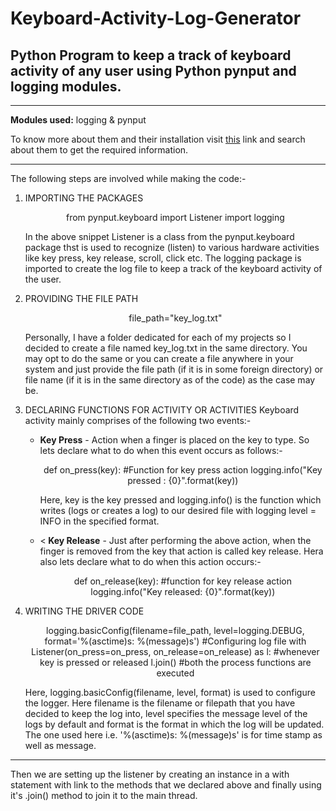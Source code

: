 # Keyboard-Activity-Log-Generator
<h2>Python Program to keep a track of keyboard activity of any user using Python pynput and logging modules.</h2><hr>
<p>
  <b>Modules used:</b> logging & pynput
</p><p>
  To know more about them and their installation visit <a href="https://pypi.org/">this</a> link and search about them to get the required information.
</p><hr><p>The following steps are involved while making the code:-</p><ol>
  <li><p>IMPORTING THE PACKAGES
    <p align="center">from  pynput.keyboard import Listener
      import logging</p>
In the above snippet Listener is a class from the pynput.keyboard package thst is used to recognize (listen) to various hardware activities like key press, key release, scroll, click etc.
The logging package is imported to create the log file to keep a track of the keyboard activity of the user.</p></li>
<li><p>PROVIDING THE FILE PATH
 <p align="center">file_path="key_log.txt"<p>
Personally, I have a folder dedicated for each of my projects so I decided to create a file named key_log.txt in the same directory. You may opt to do the same or you can create a file anywhere in your system and just provide the file path (if it is in some foreign directory) or file name (if it is in the same directory as of the code) as the case may be.</p></li><li><p>DECLARING FUNCTIONS FOR ACTIVITY OR ACTIVITIES
Keyboard activity mainly comprises of the following two events:-
  <ul><li><p><b>Key Press</b> - Action when a finger is placed on the key to type. So lets declare what to do when this event occurs as follows:-
    <p align="center">def on_press(key):  #Function for key press action
      logging.info("Key pressed : {0}".format(key)) </p>   
Here, key is the key pressed and logging.info() is the function which writes (logs or creates a log) to our desired file with logging level = INFO in the specified format. </p>
</li><li><<b>
Key Release</b> - Just after performing the above action, when the finger is removed from the key that action is called key release. Hera also lets declare what to do when this action occurs:-
<p align="center">
def on_release(key):    #function for key release action
    logging.info("Key released: {0}".format(key))</p></li></ul>
<li><p>WRITING THE DRIVER CODE<p align="center">
logging.basicConfig(filename=file_path, level=logging.DEBUG, format='%(asctime)s: %(message)s')  #Configuring log file 
with Listener(on_press=on_press, on_release=on_release) as l:   #whenever key is pressed or released
  l.join()    #both the process functions are executed</p>
Here, logging.basicConfig(filename, level, format) is used to configure the logger. Here filename is the filename or filepath that you have decided to keep the log into, level specifies the message level of the logs by default and format is the format in which the log will be updated. The one used here i.e. '%(asctime)s: %(message)s' is for time stamp as well as message.  </p></li></ol><hr>
<p>
Then we are setting up the listener by creating an instance in a with statement with link to the methods that we declared above and finally using it's .join() method to join it to the main thread.</p>

